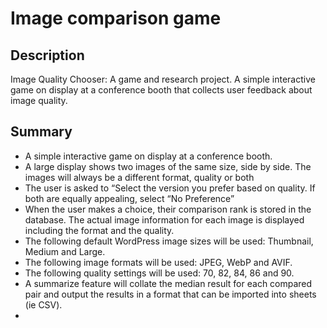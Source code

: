 # Image comparison game

## Description
Image Quality Chooser: A game and research project. A simple interactive game on display at a conference booth that collects user feedback about image quality.

## Summary
- A simple interactive game on display at a conference booth.
- A large display shows two images of the same size, side by side. The images will always be a different format, quality or both
- The user is asked to “Select the version you prefer based on quality. If both are equally appealing, select “No Preference”
- When the user makes a choice, their comparison rank is stored in the database. The actual image information for each image is displayed including the format and the quality.
- The following default WordPress image sizes will be used: Thumbnail, Medium and Large.
- The following image formats will be used: JPEG, WebP and AVIF.
- The following quality settings will be used: 70, 82, 84, 86 and 90.
- A summarize feature will collate the median result for each compared pair and output the results in a format that can be imported into sheets (ie CSV).
-
